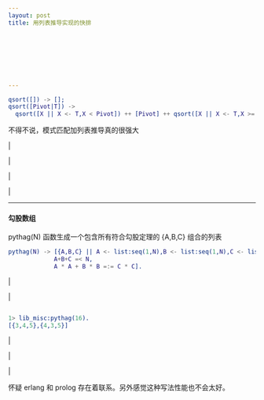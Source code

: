 ```yaml
---
layout: post
title: 用列表推导实现的快排








---
```


```erlang
qsort([]) -> [];
qsort([Pivot|T]) -> 
  qsort([X || X <- T,X < Pivot]) ++ [Pivot] ++ qsort([X || X <- T,X >= Pivot]).
```





不得不说，模式匹配加列表推导真的很强大



|

|

|

|

---

#### 勾股数组

pythag(N) 函数生成一个包含所有符合勾股定理的 {A,B,C} 组合的列表

```erlang
pythag(N) -> [{A,B,C} || A <- list:seq(1,N),B <- list:seq(1,N),C <- list:seq(1,N),
             A+B+C =< N,
             A * A + B * B =:= C * C].
```





|

|



```erlang

1> lib_misc:pythag(16). 
[{3,4,5},{4,3,5}]
```



|

|

|

怀疑 erlang 和 prolog 存在着联系。另外感觉这种写法性能也不会太好。